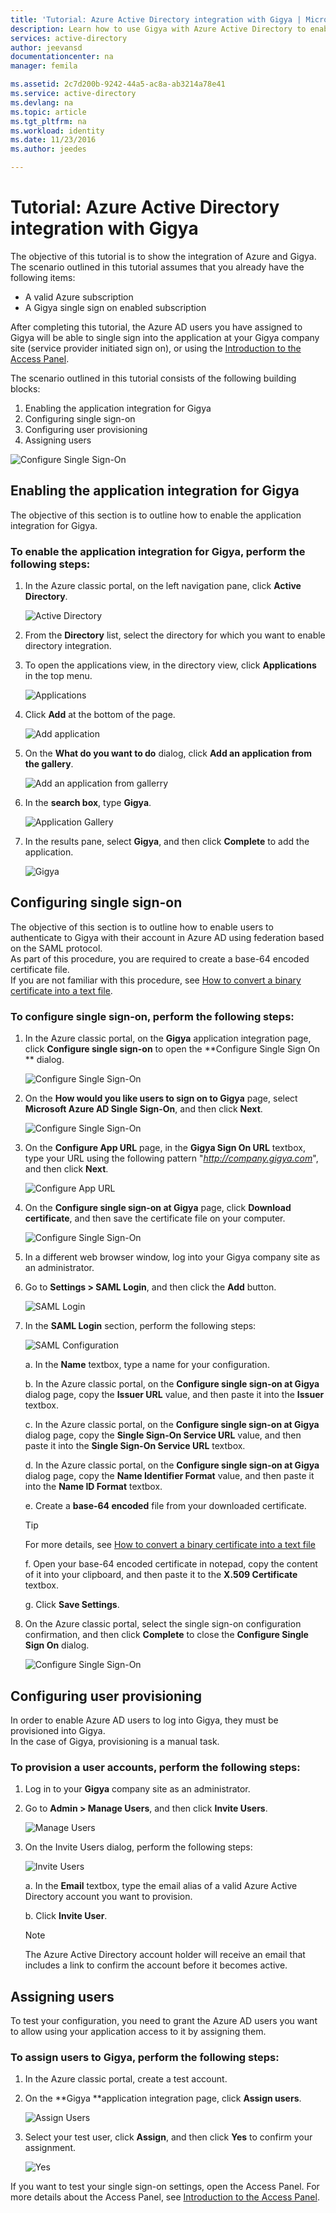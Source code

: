 ```yaml
---
title: 'Tutorial: Azure Active Directory integration with Gigya | Microsoft Docs'
description: Learn how to use Gigya with Azure Active Directory to enable single sign-on, automated provisioning, and more!
services: active-directory
author: jeevansd
documentationcenter: na
manager: femila

ms.assetid: 2c7d200b-9242-44a5-ac8a-ab3214a78e41
ms.service: active-directory
ms.devlang: na
ms.topic: article
ms.tgt_pltfrm: na
ms.workload: identity
ms.date: 11/23/2016
ms.author: jeedes

---
```

# Tutorial: Azure Active Directory integration with Gigya
The objective of this tutorial is to show the integration of Azure and Gigya.  
The scenario outlined in this tutorial assumes that you already have the following items:

* A valid Azure subscription
* A Gigya single sign on enabled subscription

After completing this tutorial, the Azure AD users you have assigned to Gigya will be able to single sign into the application at your Gigya company site (service provider initiated sign on), or using the [Introduction to the Access Panel](active-directory-saas-access-panel-introduction.md).

The scenario outlined in this tutorial consists of the following building blocks:

1. Enabling the application integration for Gigya
2. Configuring single sign-on
3. Configuring user provisioning
4. Assigning users

![Configure Single Sign-On](./media/active-directory-saas-gigya-tutorial/IC789512.png "Configure Single Sign-On")

## Enabling the application integration for Gigya
The objective of this section is to outline how to enable the application integration for Gigya.

### To enable the application integration for Gigya, perform the following steps:
1. In the Azure classic portal, on the left navigation pane, click **Active Directory**.
   
    ![Active Directory](./media/active-directory-saas-gigya-tutorial/IC700993.png "Active Directory")

2. From the **Directory** list, select the directory for which you want to enable directory integration.

3. To open the applications view, in the directory view, click **Applications** in the top menu.
   
    ![Applications](./media/active-directory-saas-gigya-tutorial/IC700994.png "Applications")

4. Click **Add** at the bottom of the page.
   
    ![Add application](./media/active-directory-saas-gigya-tutorial/IC749321.png "Add application")

5. On the **What do you want to do** dialog, click **Add an application from the gallery**.
   
    ![Add an application from gallerry](./media/active-directory-saas-gigya-tutorial/IC749322.png "Add an application from gallerry")

6. In the **search box**, type **Gigya**.
   
    ![Application Gallery](./media/active-directory-saas-gigya-tutorial/IC789513.png "Application Gallery")

7. In the results pane, select **Gigya**, and then click **Complete** to add the application.
   
    ![Gigya](./media/active-directory-saas-gigya-tutorial/IC789527.png "Gigya")
   
## Configuring single sign-on

The objective of this section is to outline how to enable users to authenticate to Gigya with their account in Azure AD using federation based on the SAML protocol.  
As part of this procedure, you are required to create a base-64 encoded certificate file.  
If you are not familiar with this procedure, see [How to convert a binary certificate into a text file](http://youtu.be/PlgrzUZ-Y1o).

### To configure single sign-on, perform the following steps:
1. In the Azure classic portal, on the **Gigya** application integration page, click **Configure single sign-on** to open the **Configure Single Sign On ** dialog.
   
    ![Configure Single Sign-On](./media/active-directory-saas-gigya-tutorial/IC789528.png "Configure Single Sign-On")

2. On the **How would you like users to sign on to Gigya** page, select **Microsoft Azure AD Single Sign-On**, and then click **Next**.
   
    ![Configure Single Sign-On](./media/active-directory-saas-gigya-tutorial/IC789529.png "Configure Single Sign-On")

3. On the **Configure App URL** page, in the **Gigya Sign On URL** textbox, type your URL using the following pattern "*http://company.gigya.com*", and then click **Next**.
   
    ![Configure App URL](./media/active-directory-saas-gigya-tutorial/IC789530.png "Configure App URL")

4. On the **Configure single sign-on at Gigya** page, click **Download certificate**, and then save the certificate file on your computer.
   
    ![Configure Single Sign-On](./media/active-directory-saas-gigya-tutorial/IC789531.png "Configure Single Sign-On")

5. In a different web browser window, log into your Gigya company site as an administrator.

6. Go to **Settings \> SAML Login**, and then click the **Add** button.
   
    ![SAML Login](./media/active-directory-saas-gigya-tutorial/IC789532.png "SAML Login")

7. In the **SAML Login** section, perform the following steps:
   
    ![SAML Configuration](./media/active-directory-saas-gigya-tutorial/IC789533.png "SAML Configuration")
   
    a. In the **Name** textbox, type a name for your configuration.
   
    b. In the Azure classic portal, on the **Configure single sign-on at Gigya** dialog page, copy the **Issuer URL** value, and then paste it into the **Issuer** textbox.
   
    c. In the Azure classic portal, on the **Configure single sign-on at Gigya** dialog page, copy the **Single Sign-On Service URL** value, and then paste it into the **Single Sign-On Service URL** textbox.
   
    d. In the Azure classic portal, on the **Configure single sign-on at Gigya** dialog page, copy the **Name Identifier Format** value, and then paste it into the **Name ID Format** textbox.
   
    e. Create a **base-64 encoded** file from your downloaded certificate.
      
    > [!TIP]
    > For more details, see [How to convert a binary certificate into a text file](http://youtu.be/PlgrzUZ-Y1o)
    > 
    > 
   
    f. Open your base-64 encoded certificate in notepad, copy the content of it into your clipboard, and then paste it to the **X.509 Certificate** textbox.
   
    g. Click **Save Settings**.

8. On the Azure classic portal, select the single sign-on configuration confirmation, and then click **Complete** to close the **Configure Single Sign On** dialog.
   
    ![Configure Single Sign-On](./media/active-directory-saas-gigya-tutorial/IC789534.png "Configure Single Sign-On")
   
## Configuring user provisioning

In order to enable Azure AD users to log into Gigya, they must be provisioned into Gigya.  
In the case of Gigya, provisioning is a manual task.

### To provision a user accounts, perform the following steps:
1. Log in to your **Gigya** company site as an administrator.
2. Go to **Admin \> Manage Users**, and then click **Invite Users**.
   
    ![Manage Users](./media/active-directory-saas-gigya-tutorial/IC789535.png "Manage Users")

3. On the Invite Users dialog, perform the following steps:
   
    ![Invite Users](./media/active-directory-saas-gigya-tutorial/IC789536.png "Invite Users")
   
    a. In the **Email** textbox, type the email alias of a valid Azure Active Directory account you want to provision.
    
    b. Click **Invite User**.
      
    > [!NOTE]
    > The Azure Active Directory account holder will receive an email that includes a link to confirm the account before it becomes active.
    > 
    > 

 

## Assigning users
To test your configuration, you need to grant the Azure AD users you want to allow using your application access to it by assigning them.

### To assign users to Gigya, perform the following steps:
1. In the Azure classic portal, create a test account.
2. On the **Gigya **application integration page, click **Assign users**.
   
    ![Assign Users](./media/active-directory-saas-gigya-tutorial/IC789537.png "Assign Users")

3. Select your test user, click **Assign**, and then click **Yes** to confirm your assignment.
   
    ![Yes](./media/active-directory-saas-gigya-tutorial/IC767830.png "Yes")

If you want to test your single sign-on settings, open the Access Panel. For more details about the Access Panel, see [Introduction to the Access Panel](active-directory-saas-access-panel-introduction.md).

